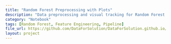 ```yaml
---
title: "Random Forest Preprocessing with Plots"
description: "Data preprocessing and visual tracking for Random Forest optimization."
category: "Notebook"
tags: [Random Forest, Feature Engineering, Pipeline]
file_url: https://github.com/DataForSolution/DataForSolution.github.io/blob/main/projects/demo_optim_data_preproc_RF_with_plots.ipynb
layout: project
---
```

